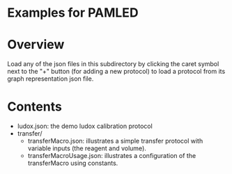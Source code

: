 # Examples for PAMLED

# Overview

Load any of the json files in this subdirectory by clicking the caret symbol next to the "+" button (for adding a new protocol) to load a protocol from its graph representation json file.

# Contents
- ludox.json: the demo ludox calibration protocol
- transfer/
  - transferMacro.json: illustrates a simple transfer protocol with variable inputs (the reagent and volume).
  - transferMacroUsage.json: illustrates a configuration of the transferMacro using constants.
